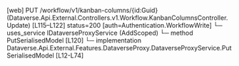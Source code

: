 [web] PUT /workflow/v1/kanban-columns/{id:Guid}  (Dataverse.Api.External.Controllers.v1.Workflow.KanbanColumnsController.Update)  [L115–L122] status=200 [auth=Authentication.WorkflowWrite]
  └─ uses_service IDataverseProxyService (AddScoped)
    └─ method PutSerialisedModel [L120]
      └─ implementation Dataverse.Api.External.Features.DataverseProxy.DataverseProxyService.PutSerialisedModel [L12-L74]

